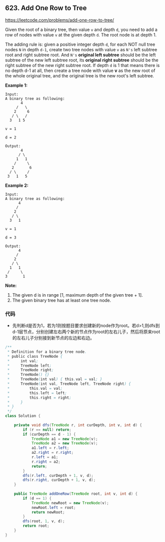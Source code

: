 ## 623. Add One Row to Tree

https://leetcode.com/problems/add-one-row-to-tree/

Given the root of a binary tree, then value `v` and depth `d`, you need to add a row of nodes with value `v` at the given depth `d`. The root node is at depth 1.

The adding rule is: given a positive integer depth `d`, for each NOT null tree nodes `N` in depth `d-1`, create two tree nodes with value `v` as `N's` left subtree root and right subtree root. And `N's` **original left subtree** should be the left subtree of the new left subtree root, its **original right subtree** should be the right subtree of the new right subtree root. If depth `d` is 1 that means there is no depth d-1 at all, then create a tree node with value **v** as the new root of the whole original tree, and the original tree is the new root's left subtree.

**Example 1:**

```
Input: 
A binary tree as following:
       4
     /   \
    2     6
   / \   / 
  3   1 5   

v = 1

d = 2

Output: 
       4
      / \
     1   1
    /     \
   2       6
  / \     / 
 3   1   5   
```



**Example 2:**

```
Input: 
A binary tree as following:
      4
     /   
    2    
   / \   
  3   1    

v = 1

d = 3

Output: 
      4
     /   
    2
   / \    
  1   1
 /     \  
3       1
```



**Note:**

1. The given d is in range [1, maximum depth of the given tree + 1].
2. The given binary tree has at least one tree node.

### 代码

- 先判断d是否为1，若为1则按题目要求创建新的node作为root。若d>1,则dfs到d-1层节点，分别创建左右两个新的节点作为root的左右儿子，然后将原来root的左右儿子分别接到新节点的左边和右边。

```java
/**
 * Definition for a binary tree node.
 * public class TreeNode {
 *     int val;
 *     TreeNode left;
 *     TreeNode right;
 *     TreeNode() {}
 *     TreeNode(int val) { this.val = val; }
 *     TreeNode(int val, TreeNode left, TreeNode right) {
 *         this.val = val;
 *         this.left = left;
 *         this.right = right;
 *     }
 * }
 */
class Solution {
    
    private void dfs(TreeNode r, int curDepth, int v, int d) {
        if (r == null) return;
        if (curDepth == d - 1) {
            TreeNode a1 = new TreeNode(v);
            TreeNode a2 = new TreeNode(v);
            a1.left = r.left;
            a2.right = r.right;
            r.left = a1;
            r.right = a2;
            return;
        }
        dfs(r.left, curDepth + 1, v, d);
        dfs(r.right, curDepth + 1, v, d);
    }
    
    public TreeNode addOneRow(TreeNode root, int v, int d) {
        if (d == 1) {
            TreeNode newRoot = new TreeNode(v);
            newRoot.left = root;
            return newRoot;
        }
        dfs(root, 1, v, d);
        return root;
    }
}
```

